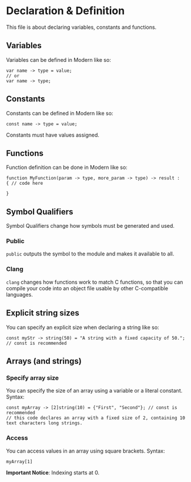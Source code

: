 # Declaration & Definition
This file is about declaring variables, constants and functions.
## Variables
Variables can be defined in Modern like so:  
```
var name -> type = value;
// or
var name -> type;
```
## Constants
Constants can be defined in Modern like so:  
```
const name -> type = value;
```  
Constants must have values assigned.
## Functions
Function definition can be done in Modern like so:  
```
function MyFunction(param -> type, more_param -> type) -> result :
{ // code here

}
```
## Symbol Qualifiers
Symbol Qualifiers change how symbols must be generated and used.
### Public
``public`` outputs the symbol to the module and makes it available to all.
### Clang
``clang`` changes how functions work to match C functions, so that you can compile your code into an object file usable by other C-compatible languages.
## Explicit string sizes
You can specify an explicit size when declaring a string like so:  
```
const myStr -> string(50) = "A string with a fixed capacity of 50."; // const is recommended
```
## Arrays (and strings)
### Specify array size
You can specify the size of an array using a variable or a literal constant. Syntax:  
```
const myArray -> [2]string(10) = {"First", "Second"}; // const is recommended
// this code declares an array with a fixed size of 2, containing 10 text characters long strings.
```
### Access
You can access values in an array using square brackets. Syntax:  
```
myArray[1]
```  
**Important Notice**: Indexing starts at 0.